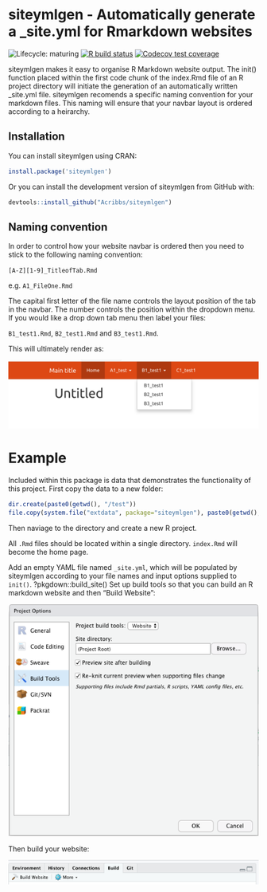 siteymlgen - Automatically generate a \_site.yml for Rmarkdown websites
================

<!-- README.md is generated from README.Rmd. Please edit that file -->

<!-- badges: start -->

![Lifecycle:
maturing](https://img.shields.io/badge/lifecycle-maturing-blue.svg) [![R
build
status](https://github.com/Acribbs/siteymlgen/workflows/R-CMD-check/badge.svg)](https://github.com/Acribbs/siteymlgen/actions)
[![Codecov test coverage](https://codecov.io/gh/Acribbs/siteymlgen/branch/master/graph/badge.svg)](https://codecov.io/gh/Acribbs/siteymlgen?branch=master)
<!-- badges: end -->

siteymlgen makes it easy to organise R Markdown website output. The
init() function placed within the first code chunk of the index.Rmd file
of an R project directory will initiate the generation of an
automatically written \_site.yml file. siteymlgen recomends a specific
naming convention for your markdown files. This naming will ensure that
your navbar layout is ordered according to a heirarchy.

## Installation

You can install siteymlgen using CRAN:

``` r
install.package('siteymlgen')
```

Or you can install the development version of siteymlgen from GitHub
with:

``` r
devtools::install_github("Acribbs/siteymlgen")
```

## Naming convention

In order to control how your website navbar is ordered then you need to
stick to the following naming convention:

`[A-Z][1-9]_TitleofTab.Rmd`

e.g. `A1_FileOne.Rmd`

The capital first letter of the file name controls the layout position
of the tab in the navbar. The number controls the position within the
dropdown menu. If you would like a drop down tab menu then label your
files:

`B1_test1.Rmd`, `B2_test1.Rmd` and `B3_test1.Rmd`.

This will ultimately render as:

![](man/figures/README-tabs.png)

# Example

Included within this package is data that demonstrates the functionality
of this project. First copy the data to a new folder:

``` r
dir.create(paste0(getwd(), "/test"))
file.copy(system.file("extdata", package="siteymlgen"), paste0(getwd(), "/test"), recursive = TRUE)
```

Then naviage to the directory and create a new R project.

All `.Rmd` files should be located within a single directory.
`index.Rmd` will become the home page.

Add an empty YAML file named `_site.yml`, which will be populated by
siteymlgen according to your file names and input options supplied to
`init()`. ?pkgdown::build\_site() Set up build tools so that you can
build an R markdown website and then “Build Website”:

![](man/figures/README-configure.png)

Then build your website:

![](man/figures/README-build.png)
